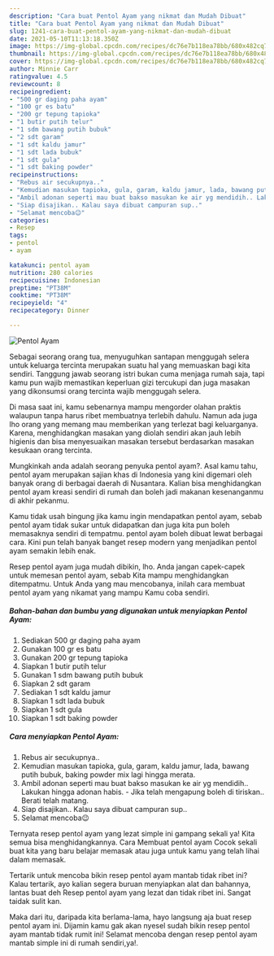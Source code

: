 ```yaml
---
description: "Cara buat Pentol Ayam yang nikmat dan Mudah Dibuat"
title: "Cara buat Pentol Ayam yang nikmat dan Mudah Dibuat"
slug: 1241-cara-buat-pentol-ayam-yang-nikmat-dan-mudah-dibuat
date: 2021-05-10T11:13:18.350Z
image: https://img-global.cpcdn.com/recipes/dc76e7b118ea78bb/680x482cq70/pentol-ayam-foto-resep-utama.jpg
thumbnail: https://img-global.cpcdn.com/recipes/dc76e7b118ea78bb/680x482cq70/pentol-ayam-foto-resep-utama.jpg
cover: https://img-global.cpcdn.com/recipes/dc76e7b118ea78bb/680x482cq70/pentol-ayam-foto-resep-utama.jpg
author: Minnie Carr
ratingvalue: 4.5
reviewcount: 8
recipeingredient:
- "500 gr daging paha ayam"
- "100 gr es batu"
- "200 gr tepung tapioka"
- "1 butir putih telur"
- "1 sdm bawang putih bubuk"
- "2 sdt garam"
- "1 sdt kaldu jamur"
- "1 sdt lada bubuk"
- "1 sdt gula"
- "1 sdt baking powder"
recipeinstructions:
- "Rebus air secukupnya.."
- "Kemudian masukan tapioka, gula, garam, kaldu jamur, lada, bawang putih bubuk, baking powder mix lagi hingga merata."
- "Ambil adonan seperti mau buat bakso masukan ke air yg mendidih.. Lakukan hingga adonan habis.  Jika telah mengapung boleh di tiriskan.. Berati telah matang."
- "Siap disajikan.. Kalau saya dibuat campuran sup.."
- "Selamat mencoba😉"
categories:
- Resep
tags:
- pentol
- ayam

katakunci: pentol ayam 
nutrition: 280 calories
recipecuisine: Indonesian
preptime: "PT38M"
cooktime: "PT38M"
recipeyield: "4"
recipecategory: Dinner

---
```



![Pentol Ayam](https://img-global.cpcdn.com/recipes/dc76e7b118ea78bb/680x482cq70/pentol-ayam-foto-resep-utama.jpg)

Sebagai seorang orang tua, menyuguhkan santapan menggugah selera untuk keluarga tercinta merupakan suatu hal yang memuaskan bagi kita sendiri. Tanggung jawab seorang istri bukan cuma menjaga rumah saja, tapi kamu pun wajib memastikan keperluan gizi tercukupi dan juga masakan yang dikonsumsi orang tercinta wajib menggugah selera.

Di masa  saat ini, kamu sebenarnya mampu mengorder olahan praktis walaupun tanpa harus ribet membuatnya terlebih dahulu. Namun ada juga lho orang yang memang mau memberikan yang terlezat bagi keluarganya. Karena, menghidangkan masakan yang diolah sendiri akan jauh lebih higienis dan bisa menyesuaikan masakan tersebut berdasarkan masakan kesukaan orang tercinta. 



Mungkinkah anda adalah seorang penyuka pentol ayam?. Asal kamu tahu, pentol ayam merupakan sajian khas di Indonesia yang kini digemari oleh banyak orang di berbagai daerah di Nusantara. Kalian bisa menghidangkan pentol ayam kreasi sendiri di rumah dan boleh jadi makanan kesenanganmu di akhir pekanmu.

Kamu tidak usah bingung jika kamu ingin mendapatkan pentol ayam, sebab pentol ayam tidak sukar untuk didapatkan dan juga kita pun boleh memasaknya sendiri di tempatmu. pentol ayam boleh dibuat lewat berbagai cara. Kini pun telah banyak banget resep modern yang menjadikan pentol ayam semakin lebih enak.

Resep pentol ayam juga mudah dibikin, lho. Anda jangan capek-capek untuk memesan pentol ayam, sebab Kita mampu menghidangkan ditempatmu. Untuk Anda yang mau mencobanya, inilah cara membuat pentol ayam yang nikamat yang mampu Kamu coba sendiri.

<!--inarticleads1-->

##### Bahan-bahan dan bumbu yang digunakan untuk menyiapkan Pentol Ayam:

1. Sediakan 500 gr daging paha ayam
1. Gunakan 100 gr es batu
1. Gunakan 200 gr tepung tapioka
1. Siapkan 1 butir putih telur
1. Gunakan 1 sdm bawang putih bubuk
1. Siapkan 2 sdt garam
1. Sediakan 1 sdt kaldu jamur
1. Siapkan 1 sdt lada bubuk
1. Siapkan 1 sdt gula
1. Siapkan 1 sdt baking powder




<!--inarticleads2-->

##### Cara menyiapkan Pentol Ayam:

1. Rebus air secukupnya..
1. Kemudian masukan tapioka, gula, garam, kaldu jamur, lada, bawang putih bubuk, baking powder mix lagi hingga merata.
1. Ambil adonan seperti mau buat bakso masukan ke air yg mendidih.. Lakukan hingga adonan habis.  - Jika telah mengapung boleh di tiriskan.. Berati telah matang.
1. Siap disajikan.. Kalau saya dibuat campuran sup..
1. Selamat mencoba😉




Ternyata resep pentol ayam yang lezat simple ini gampang sekali ya! Kita semua bisa menghidangkannya. Cara Membuat pentol ayam Cocok sekali buat kita yang baru belajar memasak atau juga untuk kamu yang telah lihai dalam memasak.

Tertarik untuk mencoba bikin resep pentol ayam mantab tidak ribet ini? Kalau tertarik, ayo kalian segera buruan menyiapkan alat dan bahannya, lantas buat deh Resep pentol ayam yang lezat dan tidak ribet ini. Sangat taidak sulit kan. 

Maka dari itu, daripada kita berlama-lama, hayo langsung aja buat resep pentol ayam ini. Dijamin kamu gak akan nyesel sudah bikin resep pentol ayam mantab tidak rumit ini! Selamat mencoba dengan resep pentol ayam mantab simple ini di rumah sendiri,ya!.

